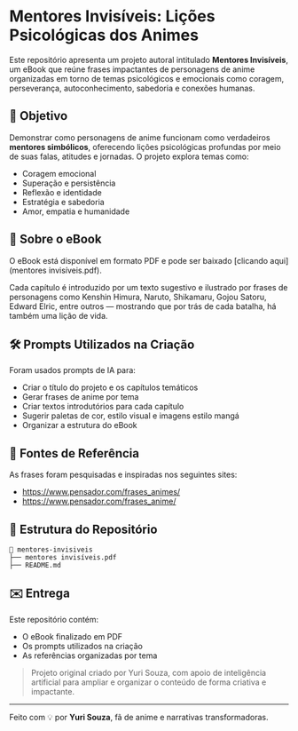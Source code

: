 
# Mentores Invisíveis: Lições Psicológicas dos Animes

Este repositório apresenta um projeto autoral intitulado **Mentores Invisíveis**, um eBook que reúne frases impactantes de personagens de anime organizadas em torno de temas psicológicos e emocionais como coragem, perseverança, autoconhecimento, sabedoria e conexões humanas.

## 🎯 Objetivo

Demonstrar como personagens de anime funcionam como verdadeiros **mentores simbólicos**, oferecendo lições psicológicas profundas por meio de suas falas, atitudes e jornadas. O projeto explora temas como:

- Coragem emocional
- Superação e persistência
- Reflexão e identidade
- Estratégia e sabedoria
- Amor, empatia e humanidade

## 📘 Sobre o eBook

O eBook está disponível em formato PDF e pode ser baixado [clicando aqui](mentores invisíveis.pdf).

Cada capítulo é introduzido por um texto sugestivo e ilustrado por frases de personagens como Kenshin Himura, Naruto, Shikamaru, Gojou Satoru, Edward Elric, entre outros — mostrando que por trás de cada batalha, há também uma lição de vida.

## 🛠️ Prompts Utilizados na Criação

Foram usados prompts de IA para:

- Criar o título do projeto e os capítulos temáticos
- Gerar frases de anime por tema
- Criar textos introdutórios para cada capítulo
- Sugerir paletas de cor, estilo visual e imagens estilo mangá
- Organizar a estrutura do eBook

## 🔗 Fontes de Referência

As frases foram pesquisadas e inspiradas nos seguintes sites:

- https://www.pensador.com/frases_animes/
- https://www.pensador.com/frases_anime/

## 📂 Estrutura do Repositório

```
📁 mentores-invisiveis
├── mentores invisíveis.pdf
├── README.md
```

## ✉️ Entrega

Este repositório contém:
- O eBook finalizado em PDF
- Os prompts utilizados na criação
- As referências organizadas por tema

> Projeto original criado por Yuri Souza, com apoio de inteligência artificial para ampliar e organizar o conteúdo de forma criativa e impactante.

---

Feito com 💡 por **Yuri Souza**, fã de anime e narrativas transformadoras.
